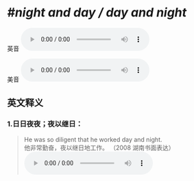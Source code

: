 # ***\#night and day / day and night*** 
英音
<audio src="./media/night and day1_AAC.aac" controls="controls"></audio>

美音
<audio src="./media/night and day2_AAC.aac" controls="controls"></audio>



  

英文释义
---
### 1.**日日夜夜；夜以继日：**  

 > He was so diligent that he worked day and night.  
 > 他非常勤奋，夜以继日地工作。  （2008 湖南书面表达）  
<audio src="./media/night-3.aac" controls="controls"></audio>


